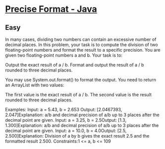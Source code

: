 # [Precise Format - Java](https://www.geeksforgeeks.org/problems/precise-fomat-java/1?page=1&category=Java&sortBy=submissions)
## Easy
In many cases, dividing two numbers can contain an excessive number of decimal places. In this problem, your task is to compute the division of two floating-point numbers and format the result to a specific precision.
You are given two floating-point numbers a and b. Your task is to:

Output the exact result of a / b.
Format and output the result of a / b rounded to three decimal places.

You may use&nbsp;System.out.format() to format the output.
You need to return an ArrayList with two values:

The first value is the exact result of a / b.
The second value is the result rounded to three decimal places.

Examples:
Input: a = 5.43, b = 2.653
Output: [2.0467393, 2.047]Explanation: a/b and decimal precision of a/b up to 3 places after the decimal point are given.
Input: a = 3.25, b = 2.5Output: [1.3, 1.300]Explanation: a/b and decimal precision of a/b up to 3 places after the decimal point are given.
Input: a = 10.0, b = 4.0Output: [2.5, 2.500]Explanation: Division of a by b gives the exact result 2.5 and the formatted result 2.500.
Constraints:1 &lt;= a, b &lt;= 109